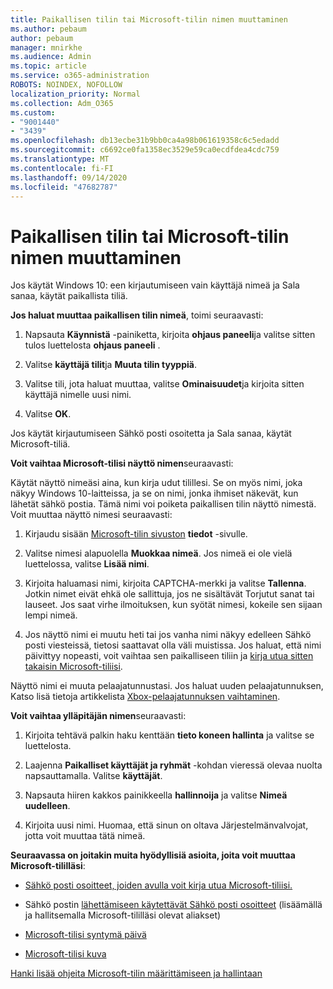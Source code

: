 ```yaml
---
title: Paikallisen tilin tai Microsoft-tilin nimen muuttaminen
ms.author: pebaum
author: pebaum
manager: mnirkhe
ms.audience: Admin
ms.topic: article
ms.service: o365-administration
ROBOTS: NOINDEX, NOFOLLOW
localization_priority: Normal
ms.collection: Adm_O365
ms.custom:
- "9001440"
- "3439"
ms.openlocfilehash: db13ecbe31b9bb0ca4a98b061619358c6c5edadd
ms.sourcegitcommit: c6692ce0fa1358ec3529e59ca0ecdfdea4cdc759
ms.translationtype: MT
ms.contentlocale: fi-FI
ms.lasthandoff: 09/14/2020
ms.locfileid: "47682787"
---
```

# <a name="change-the-name-of-a-local-account-or-a-microsoft-account"></a>Paikallisen tilin tai Microsoft-tilin nimen muuttaminen

Jos käytät Windows 10: een kirjautumiseen vain käyttäjä nimeä ja Sala sanaa, käytät paikallista tiliä. 

**Jos haluat muuttaa paikallisen tilin nimeä**, toimi seuraavasti:

1. Napsauta **Käynnistä** -painiketta, kirjoita **ohjaus paneeli**ja valitse sitten tulos luettelosta **ohjaus paneeli** .

2. Valitse **käyttäjä tilit**ja **Muuta tilin tyyppiä**.

3. Valitse tili, jota haluat muuttaa, valitse **Ominaisuudet**ja kirjoita sitten käyttäjä nimelle uusi nimi.

4. Valitse **OK**.

Jos käytät kirjautumiseen Sähkö posti osoitetta ja Sala sanaa, käytät Microsoft-tiliä.

**Voit vaihtaa Microsoft-tilisi näyttö nimen**seuraavasti:

Käytät näyttö nimeäsi aina, kun kirja udut tilillesi. Se on myös nimi, joka näkyy Windows 10-laitteissa, ja se on nimi, jonka ihmiset näkevät, kun lähetät sähkö postia. Tämä nimi voi poiketa paikallisen tilin näyttö nimestä. Voit muuttaa näyttö nimesi seuraavasti:

1. Kirjaudu sisään [Microsoft-tilin sivuston](https://account.microsoft.com/) **tiedot** -sivulle.

2. Valitse nimesi alapuolella **Muokkaa nimeä**. Jos nimeä ei ole vielä luettelossa, valitse **Lisää nimi**. 

3. Kirjoita haluamasi nimi, kirjoita CAPTCHA-merkki ja valitse **Tallenna**. Jotkin nimet eivät ehkä ole sallittuja, jos ne sisältävät Torjutut sanat tai lauseet. Jos saat virhe ilmoituksen, kun syötät nimesi, kokeile sen sijaan lempi nimeä.

4. Jos näyttö nimi ei muutu heti tai jos vanha nimi näkyy edelleen Sähkö posti viesteissä, tietosi saattavat olla väli muistissa. Jos haluat, että nimi päivittyy nopeasti, voit vaihtaa sen paikalliseen tiliin ja [kirja utua sitten takaisin Microsoft-tiliisi](https://account.microsoft.com/).

Näyttö nimi ei muuta pelaajatunnustasi. Jos haluat uuden pelaajatunnuksen, Katso lisä tietoja artikkelista [Xbox-pelaajatunnuksen vaihtaminen](https://support.xbox.com/id-ID/account-management/change-xbox-live-gamertag).

**Voit vaihtaa ylläpitäjän nimen**seuraavasti:

1. Kirjoita tehtävä palkin haku kenttään **tieto koneen hallinta** ja valitse se luettelosta.

2. Laajenna **Paikalliset käyttäjät ja ryhmät** -kohdan vieressä olevaa nuolta napsauttamalla. Valitse **käyttäjät**.

3. Napsauta hiiren kakkos painikkeella **hallinnoija** ja valitse **Nimeä uudelleen**.

4. Kirjoita uusi nimi. Huomaa, että sinun on oltava Järjestelmänvalvojat, jotta voit muuttaa tätä nimeä.

**Seuraavassa on joitakin muita hyödyllisiä asioita, joita voit muuttaa Microsoft-tililläsi**:

- [Sähkö posti osoitteet, joiden avulla voit kirja utua Microsoft-tiliisi.](https://support.microsoft.com/help/4026162)

- Sähkö postin [lähettämiseen käytettävät Sähkö posti osoitteet](https://support.microsoft.com/help/12407) (lisäämällä ja hallitsemalla Microsoft-tililläsi olevat aliakset)

- [Microsoft-tilisi syntymä päivä](https://support.microsoft.com/help/12411)

- [Microsoft-tilisi kuva](https://support.microsoft.com/help/4026790)

[Hanki lisää ohjeita Microsoft-tilin määrittämiseen ja hallintaan](https://support.microsoft.com/hub/4294457/microsoft-account-help#manage-account)